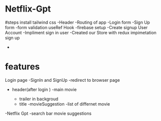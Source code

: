 # Netflix-Gpt


#steps
install tailwind css
-Header
-Routing of app
-Login form
-Sign Up form 
-form validation
useRef Hook
-firebase setup 
-Create signup User Account
-Impliment sign in user
-Created our Store  with redux
impimetation sign up

-


# features

Login page
-SignIn and SignUp
-redirect to browser page

- header(after login )
  -main movie

   - trailer in backgroud
   - title
    -movieSuggestion
    -list of differnet movie

-Netflix Gpt
  -search bar
   movie suggestions
